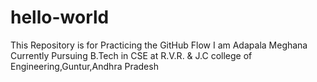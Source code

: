 # hello-world
This Repository is for Practicing the GitHub Flow
I am Adapala Meghana
Currently Pursuing B.Tech in CSE at R.V.R. & J.C college of Engineering,Guntur,Andhra Pradesh 
